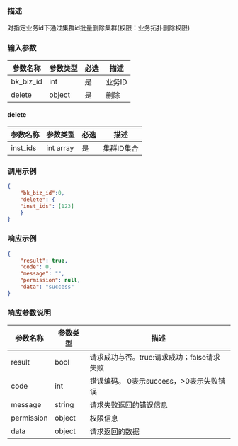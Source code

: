 ### 描述

对指定业务id下通过集群id批量删除集群(权限：业务拓扑删除权限)

### 输入参数

| 参数名称      | 参数类型   | 必选 | 描述   |
|-----------|--------|----|------|
| bk_biz_id | int    | 是  | 业务ID |
| delete    | object | 是  | 删除   |

#### delete

| 参数名称     | 参数类型      | 必选 | 描述     |
|----------|-----------|----|--------|
| inst_ids | int array | 是  | 集群ID集合 |

### 调用示例

```json
{
    "bk_biz_id":0,
    "delete": {
    "inst_ids": [123]
    }
}
```

### 响应示例

```json
{
    "result": true,
    "code": 0,
    "message": "",
    "permission": null,
    "data": "success"
}
```

### 响应参数说明

| 参数名称       | 参数类型   | 描述                         |
|------------|--------|----------------------------|
| result     | bool   | 请求成功与否。true:请求成功；false请求失败 |
| code       | int    | 错误编码。 0表示success，>0表示失败错误  |
| message    | string | 请求失败返回的错误信息                |
| permission | object | 权限信息                       |
| data       | object | 请求返回的数据                    |
